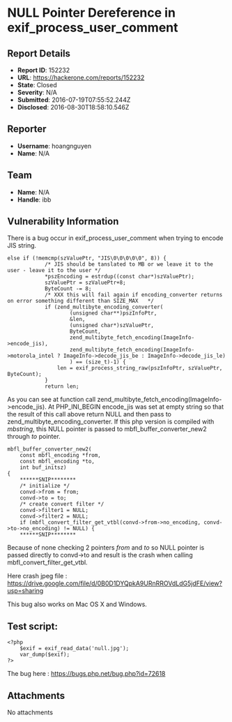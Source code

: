 # NULL Pointer Dereference in exif_process_user_comment

## Report Details
- **Report ID**: 152232
- **URL**: https://hackerone.com/reports/152232
- **State**: Closed
- **Severity**: N/A
- **Submitted**: 2016-07-19T07:55:52.244Z
- **Disclosed**: 2016-08-30T18:58:10.546Z

## Reporter
- **Username**: hoangnguyen
- **Name**: N/A

## Team
- **Name**: N/A
- **Handle**: ibb

## Vulnerability Information
There is a bug occur in exif_process_user_comment when trying to encode JIS string.
```
else if (!memcmp(szValuePtr, "JIS\0\0\0\0\0", 8)) {
			/* JIS should be tanslated to MB or we leave it to the user - leave it to the user */
			*pszEncoding = estrdup((const char*)szValuePtr);
			szValuePtr = szValuePtr+8;
			ByteCount -= 8;
			/* XXX this will fail again if encoding_converter returns on error something different than SIZE_MAX   */
			if (zend_multibyte_encoding_converter(
					(unsigned char**)pszInfoPtr,
					&len,
					(unsigned char*)szValuePtr,
					ByteCount,
					zend_multibyte_fetch_encoding(ImageInfo->encode_jis),
					zend_multibyte_fetch_encoding(ImageInfo->motorola_intel ? ImageInfo->decode_jis_be : ImageInfo->decode_jis_le)
					) == (size_t)-1) {
				len = exif_process_string_raw(pszInfoPtr, szValuePtr, ByteCount);
			}
			return len;
```
As you can see at function call zend_multibyte_fetch_encoding(ImageInfo->encode_jis). At PHP_INI_BEGIN encode_jis was set at empty string so that the result of this call above return NULL and then pass to zend_multibyte_encoding_converter. If this php version is compiled with *mbstring*, this NULL pointer is passed to mbfl_buffer_converter_new2 through *to* pointer.
```
mbfl_buffer_converter_new2(
	const mbfl_encoding *from,
	const mbfl_encoding *to,
    int buf_initsz)
{
    ******SNIP********
	/* initialize */
	convd->from = from;
	convd->to = to;
	/* create convert filter */
	convd->filter1 = NULL;
	convd->filter2 = NULL;
	if (mbfl_convert_filter_get_vtbl(convd->from->no_encoding, convd->to->no_encoding) != NULL) {
    ******SNIP********
```

Because of none checking 2 pointers *from* and *to* so NULL pointer is passed directly to convd->to and result is the crash when calling mbfl_convert_filter_get_vtbl.

Here crash jpeg file : https://drive.google.com/file/d/0B0D1DYQpkA9URnRROVdLdG5jdFE/view?usp=sharing

This bug also works on Mac OS X and Windows.

Test script:
---------------
```
<?php
	$exif = exif_read_data('null.jpg');
	var_dump($exif);
?>
```
The bug here : https://bugs.php.net/bug.php?id=72618

## Attachments
No attachments

